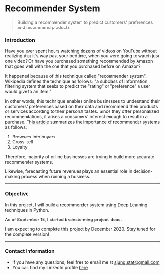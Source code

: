 Recommender System
================

> Building a recommender system to predict customers' preferences and recommend products

### Introduction

Have you ever spent hours watching dozens of videos on YouTube without realizing that it's way past your bedtime, when you were going to watch just one video? Or have you purchased something recommended by Amazon that goes well with the one that you purchased before on Amazon?

It happened because of this technique called "recommender system". [Wikipedia](https://en.wikipedia.org/wiki/Recommender_system) defines the technique as follows; "a subclass of information filtering system that seeks to predict the "rating" or "preference" a user would give to an item."

In other words, this technique enables online businesses to understand their customers' preferences based on their data and recommend their products or services according to their personal tastes. Since they offer personalized recommendations, it arises a consumers' interest enough to result in a purchase. [This article](https://subscription.packtpub.com/book/application_development/9781785282584/3/ch03lvl1sec18/importance-of-recommender-systems-in-e-commerce) summarizes the importance of recommender systems as follows:

1. Browsers into buyers
2. Cross-sell
3. Loyalty


Therefore, majority of online businesses are trying to build more accurate recommender systems.


Likewise, forecasting future revenues plays an essential role in
decision-making process when running a business.

-----

### Objective

In this project, I will build a recommender system using Deep Learning techniques in Python.

As of September 15, I started brainstorming project ideas.

I am expecting to complete this project by December 2020. Stay tuned for the complete version!


-----

### Contact Information

  - If you have any questions, feel free to email me at
    <sjung.stat@gmail.com>
  - You can find my LinkedIn profile
    [here](https://www.linkedin.com/in/sjung-stat/)
